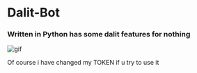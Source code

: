 # Dalit-Bot
### Written in Python has some dalit features for nothing


![gif](Examples/changToken.gif)

Of course i have changed my TOKEN if u try to use it
